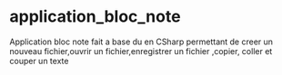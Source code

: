 # application_bloc_note
Application bloc note fait a base du en CSharp permettant de creer un nouveau fichier,ouvrir un fichier,enregistrer un fichier ,copier, coller et couper un texte 
